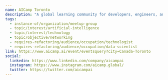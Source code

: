 ```yaml
---
name: AICamp Toronto
description: "A global learning community for developers, engineers, and data scientists to learn and practice AI, machine learning, and generative AI technology. AICamp Toronto hosts monthly in-person meetups featuring expert-led tech talks, workshops, code labs, networking opportunities, and hands-on experiences with AI, GenAI, LLMs, and ML technologies."
tags:
  - instance-of/organization/meetup-group
  - topic/interest/artificial-intelligence
  - topic/interest/technology
  - topic/objective/networking
  - requires-refactoring/audience/occupation/technologist
  - requires-refactoring/audience/occupation/data-scientist
link: https://www.aicamp.ai/event/eventsquery?city=Canada-Toronto
social:
  linkedin: https://www.linkedin.com/company/aicampai
  instagram: https://www.instagram.com/aicamp.global/
  twitter: https://twitter.com/aicampai
---
```

